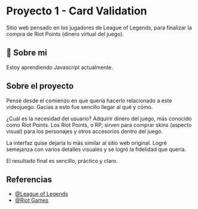 # Proyecto 1 - Card Validation

Sitio web pensado en los jugadores de League of Legends, para finalizar la compra de Riot Points (dinero virtual del juego).


## 🚀 Sobre mi
Estoy aprendiendo Javascript actualmente.


## Sobre el proyecto

Pensé desde el comienzo en que quería hacerlo relacionado a este videojuego. Gacias a esto fue sencillo llegar al qué y cómo.

¿Cuál es la necesidad del usuario? Adquirir dinero del juego, más conocido como Riot Points. Los Riot Points, o RP, sirven para comprar skins (aspecto visual) para los personajes y otros accesorios dentro del juego.

La interfaz quise dejarla lo más similar al sitio web original. Logré semejanza con varios detalles visuales y se logró la fidelidad que quería.

El resultado final es sencillo, práctico y claro.
## Referencias

- [@League of Legends](https://www.leagueoflegends.com/es-mx/)
- [@Riot Games](https://www.riotgames.com/es)
